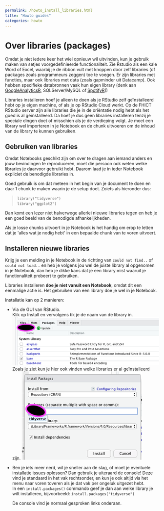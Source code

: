 ```yaml
---
permalink: /howto_install_libraries.html
title: "Howto guides"
categories: howto
---
```

# Over libraries (packages)
Omdat je niet iedere keer het wiel opnieuw wil uitvinden, kun je gebruik maken van setjes voorgedefinieerde functionaliteit. Zie Rstudio als een kale Word of Excel, waarbij je de ribbon vult met knoppen door zelf libraries (of packages zoals programmeurs zeggen) toe te voegen.
Er zijn libraries met functies, maar ook libraries met data (zoals gapminder uit Datacamp). Ook hebben specifieke databronnen vaak hun eigen library (denk aan [GoogleAnalyticsR](https://code.markedmondson.me/googleAnalyticsR/), SQLServer/MySQL of [SpotifyR](https://www.rdocumentation.org/packages/spotifyr/versions/1.0.0)])

Libraries installeren hoef je alleen te doen als je RStudio zelf geïnstalleerd hebt op je eigen machine, of als je op RStudio Cloud werkt. Op de FHICT RStudio server zijn alle libraries die je in de oriëntatie nodig hebt als het goed is al geïnstalleerd. Da hoef je dus geen libraries installeren tenzij je speciale dingen doet of misschien als je de verdieping volgt. Je moet een library wel importeren in je Notebook en de chunk uitvoeren om de inhoud van de library te kunnen gebruiken.

## Gebruiken van libraries
Omdat Notebooks geschikt zijn om over te dragen aan iemand anders en jouw bevindingen te reproduceren, moet die persoon ook weten welke libraries je daarvoor gebruikt hebt. Daarom laad je in ieder Notebook expliciet de benodigde libraries in.

Goed gebruik is om dat meteen in het begin van je document te doen en daar 1 chunk te maken waarin je de setup doet. Zoiets als hieronder dus:
> `library("tidyverse")`  
> `library("ggplot2")`

Dan komt een lezer niet halverwege allerlei nieuwe libraries tegen en heb je een goed beeld van de benodigde afhankelijkheden.

Als je losse chunks uitvoert in je Notebook is het handig om erop te letten dat je 'alles wat je nodig hebt' in een bepaalde chunk van te voren uitvoert.

## Installeren  nieuwe libraries
Krijg je een melding in je Notebook in de richting van `could not find..` of `could not load..` en heb je volgens jou wel de juiste library al opgenomen in je Notebook, dan heb je dikke kans dat je een library mist waaruit je functionaliteit probeert te gebruiken.

Libraries installeren **doe je niet vanuit een Notebook**, omdat dit een eenmalige actie is. Het gebruiken van een library doe je wel in je Notebook.

Installatie kan op 2 manieren:
- Via de GUI van RStudio.  
Klik op Install en vervolgens tik je de naam van de library in.
![installatie 1](assets/img/lib_install_1.png)  
Zoals je ziet kun je hier ook vinden welke libraries er al geïnstalleerd zijn.
![installatie 2](assets/img/lib_install_2.png)

- Ben je iets meer nerd, wil je sneller aan de slag, of moet je eventuele installatie issues oplossen? Dan gebruik je uiteraard de console! Deze vind je standaard in het vak rechtsonder, en kun je ook altijd via het menu naar voren toveren als je dat vak per ongeluk uitgezet hebt.   
In een `install.packages()` commando geef je dan aan welke library je wilt installeren, bijvoorbeeld: 
    `install.packages("tidyverse")`

    De console vind je normaal gesproken links onderaan.